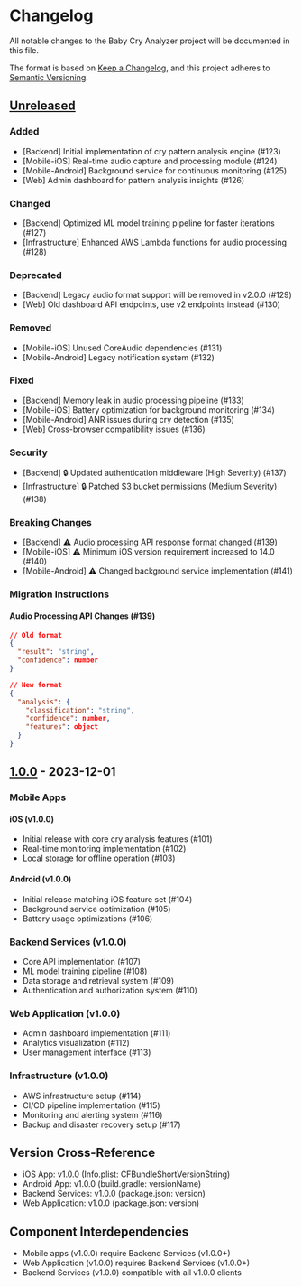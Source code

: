 # Changelog
All notable changes to the Baby Cry Analyzer project will be documented in this file.

The format is based on [Keep a Changelog](https://keepachangelog.com/en/1.0.0/),
and this project adheres to [Semantic Versioning](https://semver.org/spec/v2.0.0.html).

## [Unreleased]

### Added
- [Backend] Initial implementation of cry pattern analysis engine (#123)
- [Mobile-iOS] Real-time audio capture and processing module (#124)
- [Mobile-Android] Background service for continuous monitoring (#125)
- [Web] Admin dashboard for pattern analysis insights (#126)

### Changed
- [Backend] Optimized ML model training pipeline for faster iterations (#127)
- [Infrastructure] Enhanced AWS Lambda functions for audio processing (#128)

### Deprecated
- [Backend] Legacy audio format support will be removed in v2.0.0 (#129)
- [Web] Old dashboard API endpoints, use v2 endpoints instead (#130)

### Removed
- [Mobile-iOS] Unused CoreAudio dependencies (#131)
- [Mobile-Android] Legacy notification system (#132)

### Fixed
- [Backend] Memory leak in audio processing pipeline (#133)
- [Mobile-iOS] Battery optimization for background monitoring (#134)
- [Mobile-Android] ANR issues during cry detection (#135)
- [Web] Cross-browser compatibility issues (#136)

### Security
- [Backend] 🔒 Updated authentication middleware (High Severity) (#137)
- [Infrastructure] 🔒 Patched S3 bucket permissions (Medium Severity) (#138)

### Breaking Changes
- [Backend] ⚠️ Audio processing API response format changed (#139)
- [Mobile-iOS] ⚠️ Minimum iOS version requirement increased to 14.0 (#140)
- [Mobile-Android] ⚠️ Changed background service implementation (#141)

### Migration Instructions
#### Audio Processing API Changes (#139)
```json
// Old format
{
  "result": "string",
  "confidence": number
}

// New format
{
  "analysis": {
    "classification": "string",
    "confidence": number,
    "features": object
  }
}
```

## [1.0.0] - 2023-12-01

### Mobile Apps
#### iOS (v1.0.0)
- Initial release with core cry analysis features (#101)
- Real-time monitoring implementation (#102)
- Local storage for offline operation (#103)

#### Android (v1.0.0)
- Initial release matching iOS feature set (#104)
- Background service optimization (#105)
- Battery usage optimizations (#106)

### Backend Services (v1.0.0)
- Core API implementation (#107)
- ML model training pipeline (#108)
- Data storage and retrieval system (#109)
- Authentication and authorization system (#110)

### Web Application (v1.0.0)
- Admin dashboard implementation (#111)
- Analytics visualization (#112)
- User management interface (#113)

### Infrastructure (v1.0.0)
- AWS infrastructure setup (#114)
- CI/CD pipeline implementation (#115)
- Monitoring and alerting system (#116)
- Backup and disaster recovery setup (#117)

## Version Cross-Reference
- iOS App: v1.0.0 (Info.plist: CFBundleShortVersionString)
- Android App: v1.0.0 (build.gradle: versionName)
- Backend Services: v1.0.0 (package.json: version)
- Web Application: v1.0.0 (package.json: version)

## Component Interdependencies
- Mobile apps (v1.0.0) require Backend Services (v1.0.0+)
- Web Application (v1.0.0) requires Backend Services (v1.0.0+)
- Backend Services (v1.0.0) compatible with all v1.0.0 clients

[Unreleased]: https://github.com/organization/baby-cry-analyzer/compare/v1.0.0...HEAD
[1.0.0]: https://github.com/organization/baby-cry-analyzer/releases/tag/v1.0.0